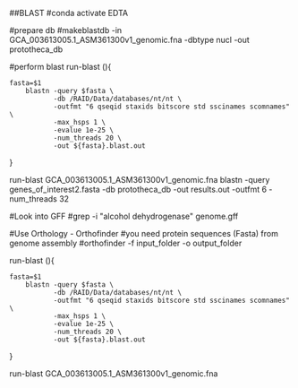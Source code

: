 ##BLAST
#conda activate EDTA

#prepare db
#makeblastdb -in GCA_003613005.1_ASM361300v1_genomic.fna -dbtype nucl -out prototheca_db

#perform blast
run-blast (){

    fasta=$1
        blastn -query $fasta \
               -db /RAID/Data/databases/nt/nt \
               -outfmt "6 qseqid staxids bitscore std sscinames scomnames" \
               -max_hsps 1 \
               -evalue 1e-25 \
               -num_threads 20 \
               -out ${fasta}.blast.out
}

run-blast GCA_003613005.1_ASM361300v1_genomic.fna
blastn -query genes_of_interest2.fasta -db prototheca_db -out results.out -outfmt 6 -num_threads 32

#Look into GFF
#grep -i "alcohol dehydrogenase" genome.gff


#Use Orthology - Orthofinder
#you need protein sequences (Fasta) from genome assembly
#orthofinder -f input_folder -o output_folder

run-blast (){

    fasta=$1
        blastn -query $fasta \
               -db /RAID/Data/databases/nt/nt \
               -outfmt "6 qseqid staxids bitscore std sscinames scomnames" \
               -max_hsps 1 \
               -evalue 1e-25 \
               -num_threads 20 \
               -out ${fasta}.blast.out
}

run-blast GCA_003613005.1_ASM361300v1_genomic.fna
